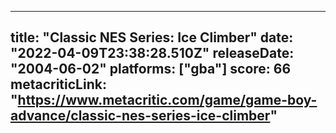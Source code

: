 
---
title: "Classic NES Series: Ice Climber"
date: "2022-04-09T23:38:28.510Z"
releaseDate: "2004-06-02"
platforms: ["gba"]
score: 66
metacriticLink: "https://www.metacritic.com/game/game-boy-advance/classic-nes-series-ice-climber"
---

